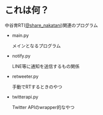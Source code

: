 # これは何？

中谷育RT([@share_nakatani](https://twitter.com/share_nakatani))関連のプログラム

- main.py

    メインとなるプログラム

- notify.py

    LINE等に通知を送信するもの関係

- retweeter.py

    手動でRTするときのやつ

- twitterapi.py

    Twitter APIのwrapper的なやつ



